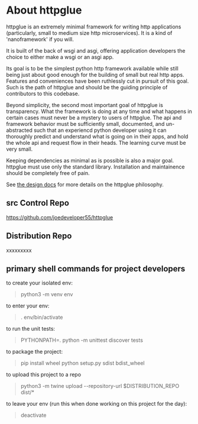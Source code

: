 # About httpglue

httpglue is an extremely minimal framework for writing http applications (particularly, small to medium size http microservices). It is a kind of 'nanoframework' if you will.

It is built of the back of wsgi and asgi, offering application developers the choice to either make a wsgi or an asgi app.

Its goal is to be the simplest python http framework available while still being just about good enough for the building of small but real http apps. Features and conveniences have been ruthlessly cut in pursuit of this goal. Such is the path of httpglue and should be the guiding principle of contributors to this codebase.

Beyond simplicity, the second most important goal of httpglue is transparency. What the framework is doing at any time and what happens in certain cases must never be a mystery to users of httpglue. The api and framework behavior must be sufficiently small, documented, and un-abstracted such that an experiencd python developer using it can thoroughly predict and understand what is going on in their apps, and hold the whole api and request flow in their heads. The learning curve must be very small.

Keeping dependencies as minimal as is possible is also a major goal. httpglue must use only the standard library. Installation and maintainence should be completely free of pain.

See [the design docs](https://github.com/joedeveloper55/httpglue/blob/master/DESIGN.md) for more details on the httpglue philosophy.

## src Control Repo

https://github.com/joedeveloper55/httpglue

## Distribution Repo

xxxxxxxxx

## primary shell commands for project developers

to create your isolated env:
> python3 -m venv env

to enter your env:
> . env/bin/activate

to run the unit tests:
> PYTHONPATH=. python -m unittest discover tests

to package the project:
> pip install wheel
> python setup.py sdist bdist_wheel

to upload this project to a repo
> python3 -m twine upload --repository-url $DISTRIBUTION_REPO dist/*

to leave your env (run this when done working on this project for the day):
> deactivate
